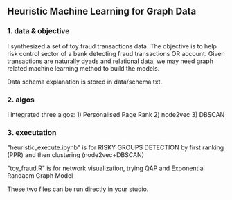 ## Heuristic Machine Learning for Graph Data

### 1. data & objective

I synthesized a set of toy fraud transactions data. The objective is to help risk control sector of a bank detecting fraud transactions OR account. Given transactions are naturally dyads and relational data, we may need graph related machine learning method to build the models.

Data schema explanation is stored in data/schema.txt.

### 2. algos

I integrated three algos: 1) Personalised Page Rank 2) node2vec 3) DBSCAN

### 3. executation

"heuristic_execute.ipynb" is for RISKY GROUPS DETECTION by first ranking (PPR) and then clustering (node2vec+DBSCAN)

"toy_fraud.R" is for network visualization, trying QAP and Exponential Randaom Graph Model

These two files can be run directly in your studio.

